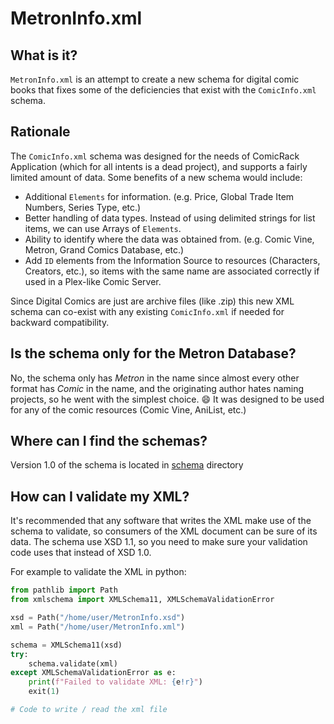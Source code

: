 # MetronInfo.xml

## What is it?

`MetronInfo.xml` is an attempt to create a new schema for digital comic books that fixes some of the deficiencies that
exist with the `ComicInfo.xml` schema.

## Rationale

The `ComicInfo.xml` schema was designed for the needs of ComicRack Application (which for all intents is a dead
project), and supports a fairly limited amount of data. Some benefits of a new schema would include:

- Additional `Elements` for information. (e.g. Price, Global Trade Item Numbers, Series Type, etc.)
- Better handling of data types. Instead of using delimited strings for list items, we can use Arrays of `Elements`.
- Ability to identify where the data was obtained from. (e.g. Comic Vine, Metron, Grand Comics Database, etc.)
- Add `ID` elements from the Information Source to resources (Characters, Creators, etc.), so items with the same name
  are associated correctly if used in a Plex-like Comic Server.

Since Digital Comics are just are archive files (like .zip) this new XML schema can co-exist with any existing
`ComicInfo.xml` if needed for backward compatibility.

## Is the schema only for the Metron Database?

No, the schema only has *Metron* in the name since almost every other format has *Comic* in the name, and the
originating author hates naming projects, so he went with the simplest choice. 😄 It was designed to be used for any of
the
comic resources (Comic Vine, AniList, etc.)

## Where can I find the schemas?

Version 1.0 of the schema is located in [schema](./schema) directory

## How can I validate my XML?

It's recommended that any software that writes the XML make use of the schema to validate, so consumers of the XML
document can be sure of its data. The schema use XSD 1.1, so you need to make sure your validation code uses that
instead of XSD 1.0.

For example to validate the XML in python:
```python
from pathlib import Path
from xmlschema import XMLSchema11, XMLSchemaValidationError

xsd = Path("/home/user/MetronInfo.xsd")
xml = Path("/home/user/MetronInfo.xml")

schema = XMLSchema11(xsd)
try:
    schema.validate(xml)
except XMLSchemaValidationError as e:
    print(f"Failed to validate XML: {e!r}")
    exit(1)

# Code to write / read the xml file
```


